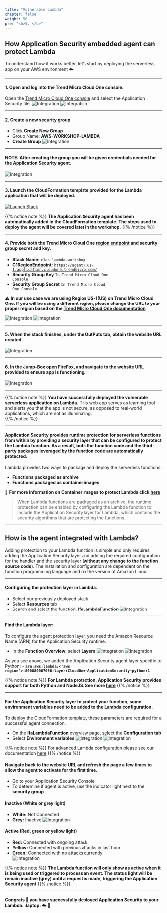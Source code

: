 ```yaml
---
title: "Vulnerable Lambda"
chapter: false
weight: 50
pre: "<b>5. </b>"
---
```


## How Application Security embedded agent can protect Lambda

To understand how it works better, let’s start by deploying the serverless app on your AWS environment :cloud:

---

#### 1.	Open and log into the Trend Micro Cloud One console.
Open the [Trend Micro Cloud One console](https://cloudone.trendmicro.com/) and select the Application Security tile.
![Integration](/images/c1-signin.png)
![Integration](/images/c1as-tile.png)

---

#### 2.	Create a new security group
- Click **Create New Group** 
- Group Name:  **AWS-WORKSHOP-LAMBDA**
- **Create Group**
![Integration](/images/newsecgroup.png)

---

#### NOTE: After creating the group you will be given credentials needed for the Application Security agent. 
![Integration](/images/group-config.png)

---

#### 3.	Launch the CloudFormation template provided for the Lambda application that will be deployed.
[![Launch Stack](https://cdn.rawgit.com/buildkite/cloudformation-launch-stack-button-svg/master/launch-stack.svg)](https://console.aws.amazon.com/cloudformation/home#/stacks/new?stackName=c1as-lambda-workshop&templateURL=https://aws-workshop-c1as-cft-templates.s3.amazonaws.com/c1as-vuln-serverless-app.yaml)

{{% notice note %}}
<strong>The Application Security agent has been automatically added in the CloudFormation template. The steps used to deploy the agent will be covered later in the workshop.</strong>
{{% /notice %}}

---

#### 4. Provide both the Trend Micro Cloud One [region endpoint](https://cloudone.trendmicro.com/docs/application-security/multi-regions/) and security group secret and key.
- **Stack Name:** <code>c1as-lambda-workshop</code>
- **C1RegionEndpoint:** <code>https://agents.us-1.application.cloudone.trendmicro.com/</code>
- **Security Group Key** <code>In Trend Micro Cloud One Console</code>
- **Security Group Secret** <code>In Trend Micro Cloud One Console</code>

:warning: **In our use case we are using Region US-1(US) on Trend Micro Cloud One. If you will be using a different region, please change the URL to your proper region based on the [Trend Micro Cloud One documentation](https://cloudone.trendmicro.com/docs/account-and-user-management/c1-regions/)**

![Integration](/images/cftdeploy-lambda.png)
![Integration](/images/checkiam.png)


---

#### 5.	When the stack finishes, under the OutPuts tab, obtain the website URL created.
![Integration](/images/lambda-output.png)

---

#### 6. In the Jump-Box open FireFox, and navigate to the website URL provided to ensure app is functioning.
![Integration](/images/lambda-app-home.png)

---

{{% notice note %}}
<strong>You have successfully deployed the vulnerable serverless application on Lambda.</strong> This web app serves as learning tool and alerts you that the app is not secure, as opposed to real-world applications, which are not as illuminating.    
{{% /notice %}}
<hr>

#### Application Security provides runtime protection for serverless functions from within by providing a security layer that can be configured to protect the Lambda function. As a result, both the function code and the third-party packages leveraged by the function code are automatically protected.


Lambda provides two ways to package and deploy the serverless functions:
    
- **Functions packaged as archive** 
- **Functions packaged as container images** 

:pushpin: **For more information on Container Images to protect Lambda click [here](https://cloudone.trendmicro.com/docs/application-security/aws-lambda-with-custom-runtime-images/)**


> When Lambda functions are packaged as an archive, the runtime protection can be enabled by configuring the Lambda function to include the Application Security layer for Lambda, which contains the security algorithms that are protecting the functions.

---

## How is the agent integrated with Lambda?

Adding protection to your Lambda function is simple and only requires adding the Application Security layer and adding the required configuration for the handler and the security layer (**without any change to the function source code**). The installation and configuration are dependent on the function programming language and on the version of Amazon Linux.

---
#### Configuring the protection layer in Lambda.
- Select our previously deployed stack
- Select **Resources** tab
- Search and select the function: **IfaLambdaFunction**
![Integration](/images/lambda-resource-tabs.png)

---

#### Find the Lambda layer:

To configure the agent protection layer, you need the Amazon Resource Name (ARN) for the Application Security runtime.

- In the **Function Overview**, select **Layers** 
![Integration](/images/function-overview.png)
![Integration](/images/runtime-layer.png)

As you see above, we added the Application Security agent layer specific to Python:
    - <code>**arn:aws:lambda:<'aws region'>:800880067056:layer:CloudOne-ApplicationSecurity-python:1**</code>

{{% notice note %}}
<strong>For Lambda protection, Application Security provides support for both Python and NodeJS. See more [here](https://cloudone.trendmicro.com/docs/application-security/aws-lambda-with-official-runtimes/#arns)</strong>
{{% /notice %}}

---

#### For the Application Security layer to protect your function, some environment variables need to be added to the Lambda configuration.

To deploy the CloudFormation template, these parameters are required for a successful agent connection.

- On the **IfaLambdaFunction** overview page, select the **Configuration tab** 
- Select **Environment variables**
![Integration](/images/func-configs.png)
![Integration](/images/variables.png)

{{% notice note %}}
For advanced Lambda configuration please see our documentation [here](https://cloudone.trendmicro.com/docs/application-security/aws-lambda-with-official-runtimes/#additional-configuration-for-lambda-on-aws-official-runtimes)
{{% /notice %}}

#### Navigate back to the website URL and refresh the page a few times to allow the agent to activate for the first time.
- Go to your Application Security Console
- To determine if agent is active, use the indicator light next to the **security group**

#### **Inactive** (White or grey light)
- **White:** Not Connected
- **Grey:** Inactive
![Integration](/images/inactive.png)

#### **Active** (Red, green or yellow light)
- **Red:** Connected with ongoing attack
- **Yellow:** Connected with previous attacks in last hour
- **Green:** Connected with no attacks currently  
![Integration](/images/active.png)

{{% notice note %}}
<strong>The Lambda function will only show as active when it is being used or triggered to process an event. The status light will be remain inactive (grey) until a request is made, triggering the Application Security agent</strong>
{{% /notice %}}

---
#### Congrats 🎉 you have successfully deployed Application Security to your Lambda. :laptop: :cloud: :rocket:
